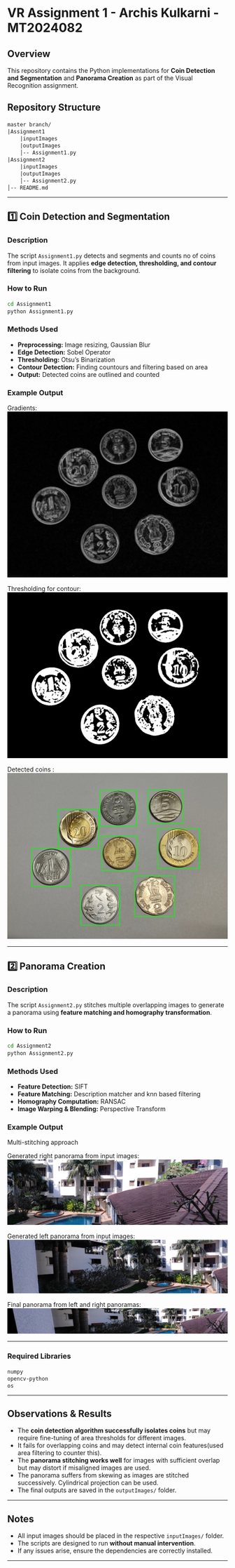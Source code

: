 # VR Assignment 1 - Archis Kulkarni - MT2024082

## Overview
This repository contains the Python implementations for **Coin Detection and Segmentation** and **Panorama Creation** as part of the Visual Recognition assignment.

## Repository Structure
```
master branch/
|Assignment1
    |inputImages
    |outputImages
    │-- Assignment1.py
|Assignment2
    |inputImages
    |outputImages
    │-- Assignment2.py
│-- README.md
```

---

## 1️⃣ Coin Detection and Segmentation
### **Description**
The script `Assignment1.py` detects and segments and counts no of coins from input images. It applies **edge detection, thresholding, and contour filtering** to isolate coins from the background.

### **How to Run**
```bash
cd Assignment1
python Assignment1.py
```

### **Methods Used**
- **Preprocessing:** Image resizing, Gaussian Blur
- **Edge Detection:** Sobel Operator
- **Thresholding:** Otsu’s Binarization
- **Contour Detection:** Finding countours and filtering based on area
- **Output:** Detected coins are outlined and counted

### **Example Output**
Gradients:
![Coin Detection Output](./Assignment1/outputImages/coins%20(2)_gradient.jpg)

Thresholding for contour:
![Coin Detection Output](./Assignment1/outputImages/coins%20(2)_binary.jpg)

Detected coins :
![Coin Detection Output](./Assignment1/outputImages/coins%20(2)_contours.jpg)

---

## 2️⃣ Panorama Creation
### **Description**
The script `Assignment2.py` stitches multiple overlapping images to generate a panorama using **feature matching and homography transformation**.

### **How to Run**
```bash
cd Assignment2
python Assignment2.py
```

### **Methods Used**
- **Feature Detection:** SIFT
- **Feature Matching:** Description matcher and knn based filtering
- **Homography Computation:** RANSAC
- **Image Warping & Blending:** Perspective Transform

### **Example Output**
Multi-stitching approach

Generated right panorama from input images:
![Panorama Output](./Assignment2//outputImages/Set2/finalPanoramaR.jpg)

Generated left panorama from input images:
![Panorama Output](./Assignment2//outputImages/Set2/finalPanoramaL.jpg)

Final panorama from left and right panoramas:
![Panorama Output](./Assignment2//outputImages/Set2/finalPanorama.jpg)

---

### **Required Libraries**
```
numpy
opencv-python
os
```

---

## **Observations & Results**
- The **coin detection algorithm successfully isolates coins** but may require fine-tuning of area thresholds for different images.
- It fails for overlapping coins and may detect internal coin features(used area filtering to counter this).
- The **panorama stitching works well** for images with sufficient overlap but may distort if misaligned images are used.
- The panorama suffers from skewing as images are stitched successively. Cylindrical projection can be used.
- The final outputs are saved in the `outputImages/` folder.

---

## **Notes**
- All input images should be placed in the respective `inputImages/` folder.
- The scripts are designed to run **without manual intervention**.
- If any issues arise, ensure the dependencies are correctly installed.

---

